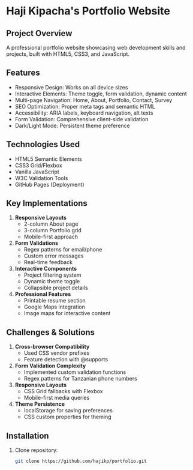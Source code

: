 # Haji Kipacha's Portfolio Website

## Project Overview
A professional portfolio website showcasing web development skills and projects, built with HTML5, CSS3, and JavaScript.

## Features
- Responsive Design: Works on all device sizes
- Interactive Elements: Theme toggle, form validation, dynamic content
- Multi-page Navigation: Home, About, Portfolio, Contact, Survey
- SEO Optimization: Proper meta tags and semantic HTML
- Accessibility: ARIA labels, keyboard navigation, alt texts
- Form Validation: Comprehensive client-side validation
- Dark/Light Mode: Persistent theme preference

## Technologies Used
- HTML5 Semantic Elements
- CSS3 Grid/Flexbox
- Vanilla JavaScript
- W3C Validation Tools
- GitHub Pages (Deployment)

## Key Implementations
1. **Responsive Layouts**
   - 2-column About page
   - 3-column Portfolio grid
   - Mobile-first approach
2. **Form Validations**
   - Regex patterns for email/phone
   - Custom error messages
   - Real-time feedback
3. **Interactive Components**
   - Project filtering system
   - Dynamic theme toggle
   - Collapsible project details
4. **Professional Features**
   - Printable resume section
   - Google Maps integration
   - Image maps for interactive content

## Challenges & Solutions
1. **Cross-browser Compatibility**
   - Used CSS vendor prefixes
   - Feature detection with @supports
2. **Form Validation Complexity**
   - Implemented custom validation functions
   - Regex patterns for Tanzanian phone numbers
3. **Responsive Layouts**
   - CSS Grid fallbacks with Flexbox
   - Mobile-first media queries
4. **Theme Persistence**
   - localStorage for saving preferences
   - CSS custom properties for theming

## Installation
1. Clone repository:
   ```bash
   git clone https://github.com/hajikp/portfolio.git
